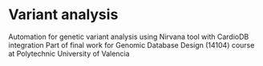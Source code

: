 # Variant analysis
Automation for genetic variant analysis using Nirvana tool with CardioDB integration
Part of final work for Genomic Database Design (14104) course at Polytechnic University of Valencia
